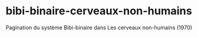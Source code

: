 # bibi-binaire-cerveaux-non-humains
Pagination du système Bibi-binaire dans Les cerveaux non-humains (1970)
